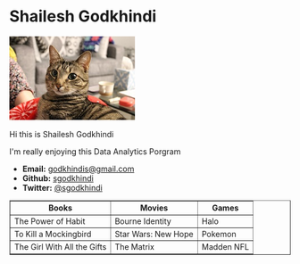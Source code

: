 
<html lang="en-us">
<head>
  <meta charset="UTF-8">
  <title>Activity 1: Basic HTML Bio</title>
</head>

<body>
<h1>Shailesh Godkhindi</h1>
<img src="Me.JPG" alt="Shailesh Godkhindi">
<p>Hi this is Shailesh Godkhindi</p>
<p>I'm really enjoying this Data Analytics Porgram</p>
<ul>
  <li><strong>Email:</strong> <a href="#">godkhindis@gmail.com</a></li>
  <li><strong>Github:</strong> <a href="#">sgodkhindi</a></li>
  <li><strong>Twitter:</strong> <a href="#">@sgodkhindi</a></li>
</ul>

<table  border="1">
  <tr>
    <th>Books</th>
    <th>Movies</th>
    <th>Games</th>
  </tr>
  <tr>
    <td>The Power of Habit</td>
    <td>Bourne Identity</td>
    <td>Halo</td>
  </tr>
  <tr>
    <td>To Kill a Mockingbird</td>
    <td>Star Wars: New Hope</td>
    <td>Pokemon</td>
  </tr>
  <tr>
    <td>The Girl With All the Gifts</td>
    <td>The Matrix</td>
    <td>Madden NFL</td>
  </tr>
</table>

</body>

</html>
